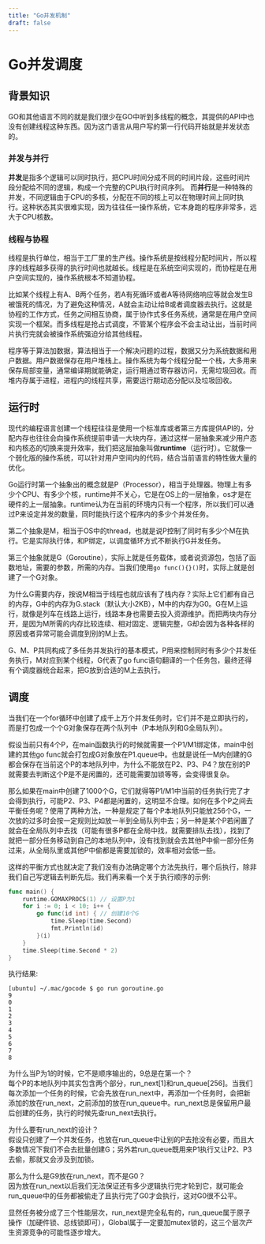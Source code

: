 ```yaml
---
title: "Go并发机制"
draft: false
---
```


# Go并发调度

背景知识
-------
GO和其他语言不同的就是我们很少在GO中听到多线程的概念，其提供的API中也没有创建线程这种东西。因为这门语言从用户写的第一行代码开始就是并发状态的。

### 并发与并行
**并发**是指多个逻辑可以同时执行，把CPU时间分成不同的时间片段，这些时间片段分配给不同的逻辑，构成一个完整的CPU执行时间序列。
而**并行**是一种特殊的并发，不同逻辑由于CPU的多核，分配在不同的核上可以在物理时间上同时执行。这种状态其实很难实现，因为往往任一操作系统，它本身跑的程序非常多，远大于CPU核数。

### 线程与协程
线程是执行单位，相当于工厂里的生产线。操作系统是按线程分配时间片，所以程序的线程越多获得的执行时间也就越长。线程是在系统空间实现的，而协程是在用户空间实现的，操作系统根本不知道协程。

比如某个线程上有A、B两个任务，若A有死循环或者A等待网络响应等就会发生B被饿死的情况，为了避免这种情况，A就会主动让给B或者调度器去执行。这就是协程的工作方式，任务之间相互协商，属于协作式多任务系统，通常是在用户空间实现一个框架。而多线程是抢占式调度，不管某个程序会不会主动让出，当前时间片执行完就会被操作系统强迫分给其他线程。

程序等于算法加数据，算法相当于一个解决问题的过程，数据又分为系统数据和用户数据。用户数据保存在用户堆栈上。操作系统为每个线程分配一个栈，大多用来保存局部变量，通常编译期就能确定，运行期通过寄存器访问，无需垃圾回收。而堆内存属于进程，进程内的线程共享，需要运行期动态分配以及垃圾回收。

运行时
-------

现代的编程语言创建一个线程往往是使用一个标准库或者第三方库提供API的，分配内存也往往会向操作系统提前申请一大块内存，通过这样一层抽象来减少用户态和内核态的切换来提升效率，我们把这层抽象叫做**runtime**（运行时）。它就像一个弱化版的操作系统，可以针对用户空间内的代码，结合当前语言的特性做大量的优化。

Go运行时第一个抽象出的概念就是P（Processor），相当于处理器。物理上有多少个CPU、有多少个核，runtime并不关心，它是在OS上的一层抽象，os才是在硬件的上一层抽象。runtime认为在当前的环境内只有一个程序，所以我们可以通过P来设定并发的数量，同时能执行这个程序内的多少个并发任务。

第二个抽象是M，相当于OS中的thread，也就是说P控制了同时有多少个M在执行。它是实际执行体，和P绑定，以调度循环方式不断执行G并发任务。

第三个抽象就是G（Goroutine），实际上就是任务载体，或者说资源包，包括了函数地址，需要的参数，所需的内存。当我们使用`go func(){}()`时，实际上就是创建了一个G对象。

为什么G需要内存，按说M相当于线程也就应该有了栈内存？实际上它们都有自己的内存，G中的内存为G.stack（默认大小2KB），M中的内存为G0。G在M上运行，就像是列车在线路上运行，线路本身也需要去投入资源维护。而把两块内存分开，是因为M所需的内存比较连续、相对固定、逻辑完整，G却会因为各种各样的原因或者异常可能会调度到别的M上去。

G、M、P共同构成了多任务并发执行的基本模式，P用来控制同时有多少个并发任务执行，M对应到某个线程，G代表了go func语句翻译的一个任务包，最终还得有个调度器统合起来，把G放到合适的M上去执行。

调度
-------
当我们在一个for循环中创建了成千上万个并发任务时，它们并不是立即执行的，而是打包成一个个G对象保存在两个队列中（P本地队列和G全局队列）。

假设当前只有4个P，在main函数执行的时候就需要一个P1/M1绑定体，main中创建的其他go func就会打包成G对象放在P1.queue中。也就是说任一M内创建的G都会保存在当前这个P的本地队列中，为什么不能放在P2、P3、P4？放在别的P就需要去判断这个P是不是闲置的，还可能需要加锁等等，会变得很复杂。

那么如果在main中创建了1000个G，它们就得等P1/M1中当前的任务执行完了才会得到执行，可能P2、P3、P4都是闲置的，这明显不合理。如何在多个P之间去平衡任务呢？使用了两种方法，一种是规定了每个P本地队列只能放256个G，一次放的过多时会按一定规则比如放一半到全局队列中去；另一种是某个P若闲置了就会在全局队列中去找（可能有很多P都在全局中找，就需要排队去找），找到了就把一部分任务移动到自己的本地队列中，没有找到就会去其他P中偷一部分任务过来，从全局队里或其他P中偷都是需要加锁的，效率相对会低一些。

这样的平衡方式也就决定了我们没有办法确定哪个方法先执行，哪个后执行，除非我们自己写逻辑去判断先后。我们再来看一个关于执行顺序的示例:
```GO
func main() {
	runtime.GOMAXPROCS(1) // 设置P为1
	for i := 0; i < 10; i++ {
		go func(id int) { // 创建10个G
			time.Sleep(time.Second)
			fmt.Println(id)
		}(i)
	}
	time.Sleep(time.Second * 2)
}
```
执行结果:
```shell
[ubuntu] ~/.mac/gocode $ go run goroutine.go
9
0
1
2
3
4
5
6
7
8
```
为什么当P为1的时候，它不是顺序输出的，9总是在第一个？  
每个P的本地队列中其实包含两个部分，run_next[1]和run_queue[256]。当我们每次添加一个任务的时候，它会先放在run_next中，再添加一个任务时，会把新添加的放在run_next，之前添加的放在run_queue中。run_next总是保留用户最后创建的任务，执行的时候先查run_next去执行。

为什么要有run_next的设计？  
假设只创建了一个并发任务，也放在run_queue中让别的P去抢没有必要，而且大多数情况下我们不会去批量创建G；另外若run_queue既用来P1执行又让P2、P3去偷，那就又会涉及到加锁。

那么为什么是G9放在run_next，而不是G0？  
因为放在run_next以后我们无法保证还有多少逻辑执行完才轮到它，就可能会run_queue中的任务都被偷走了且执行完了G0才会执行，这对G0很不公平。

显然任务被分成了三个性能层次，run_next是完全私有的，run_queue属于原子操作（加硬件锁、总线锁即可），Global属于一定要加mutex锁的，这三个层次产生资源竞争的可能性逐步增大。
